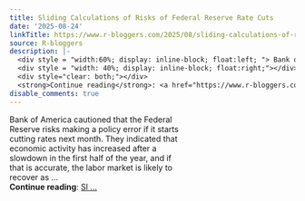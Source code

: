 ```yaml
---
title: Sliding Calculations of Risks of Federal Reserve Rate Cuts
date: '2025-08-24'
linkTitle: https://www.r-bloggers.com/2025/08/sliding-calculations-of-risks-of-federal-reserve-rate-cuts/
source: R-bloggers
description: |-
  <div style = "width:60%; display: inline-block; float:left; "> Bank of America cautioned that the Federal Reserve risks making a policy error if it starts cutting rates next month. They indicated that economic activity has increased after a slowdown in the first half of the year, and if that is accurate, the labor market is likely to recover as ...</div>
  <div style = "width: 40%; display: inline-block; float:right;"></div>
  <div style="clear: both;"></div>
  <strong>Continue reading</strong>: <a href="https://www.r-bloggers.com/2025/08/sliding-calculations-of-risks-of-federal-reserve-rate-cuts/">Sl ...
disable_comments: true
---
```

<div style = "width:60%; display: inline-block; float:left; "> Bank of America cautioned that the Federal Reserve risks making a policy error if it starts cutting rates next month. They indicated that economic activity has increased after a slowdown in the first half of the year, and if that is accurate, the labor market is likely to recover as ...</div>
<div style = "width: 40%; display: inline-block; float:right;"></div>
<div style="clear: both;"></div>
<strong>Continue reading</strong>: <a href="https://www.r-bloggers.com/2025/08/sliding-calculations-of-risks-of-federal-reserve-rate-cuts/">Sl ...